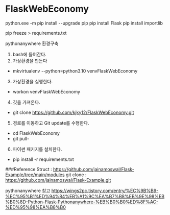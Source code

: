 # FlaskWebEconomy

python.exe -m pip install --upgrade pip
pip install Flask
pip install importlib

pip freeze > requirements.txt

pythonanywhere 환경구축
1. bash에 들어간다.
2. 가상환경을 만든다
- mkvirtualenv --python=python3.10 venvFlaskWebEconomy
3. 가상환경을 실행한다.
- workon venvFlaskWebEconomy
4. 깃을 가져온다.
- git clone https://github.com/kjky12/FlaskWebEconomy.git
5. 경로를 이동하고 Git update를 수행한다.
- cd FlaskWebEconomy
- git pull- 
6. 파이썬 패키지를 설치한다.
- pip install -r requirements.txt
 
###Reference
Struct : https://github.com/jainamoswal/Flask-Example/tree/main/modules
git clone : https://github.com/jainamoswal/Flask-Example.git

pythonanywhere 참고
https://wings2pc.tistory.com/entry/%EC%9B%B9-%EC%95%B1%ED%94%84%EB%A1%9C%EA%B7%B8%EB%9E%98%EB%B0%8D-Python-Flask-Pythonanywhere-%EB%B0%B0%ED%8F%AC-%ED%95%98%EA%B8%B0